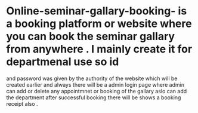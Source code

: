 # Online-seminar-gallary-booking- is a booking platform or website where you can book the seminar gallary from anywhere . I mainly create it for departmenal use so id
and password was given by the authority of the website which will be created earlier and always there will be a admin login page where admin can add or delete any appointmnet or
booking of the gallary aslo can add the department after successful booking there will be shows a booking receipt also . 
